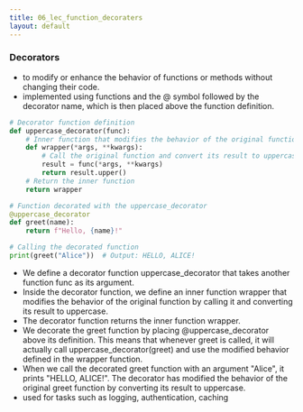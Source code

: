 ```yaml
---
title: 06_lec_function_decoraters
layout: default
---
```


### Decorators

-  to modify or enhance the behavior of functions or methods without changing their code. 
- implemented using functions and the @ symbol followed by the decorator name, which is then placed above the function definition.

```python
# Decorator function definition
def uppercase_decorator(func):
    # Inner function that modifies the behavior of the original function
    def wrapper(*args, **kwargs):
        # Call the original function and convert its result to uppercase
        result = func(*args, **kwargs)
        return result.upper()
    # Return the inner function
    return wrapper

# Function decorated with the uppercase_decorator
@uppercase_decorator
def greet(name):
    return f"Hello, {name}!"

# Calling the decorated function
print(greet("Alice"))  # Output: HELLO, ALICE!

```

- We define a decorator function uppercase_decorator that takes another function func as its argument.
- Inside the decorator function, we define an inner function wrapper that modifies the behavior of the original function by calling it and converting its result to uppercase.
- The decorator function returns the inner function wrapper.
- We decorate the greet function by placing @uppercase_decorator above its definition. This means that whenever greet is called, it will actually call uppercase_decorator(greet) and use the modified behavior defined in the wrapper function.
- When we call the decorated greet function with an argument "Alice", it prints "HELLO, ALICE!". The decorator has modified the behavior of the original greet function by converting its result to uppercase.
- used for tasks such as logging, authentication, caching